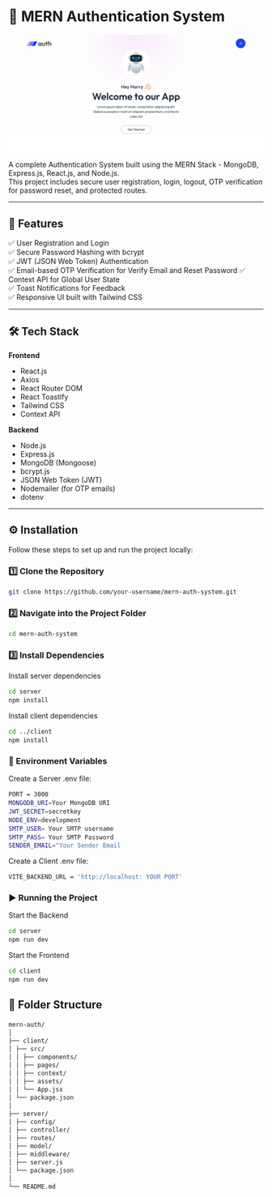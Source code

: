 # 🔐 MERN Authentication System
![App Screenshot](client/public/App%20ScreenShot.png)


  A complete Authentication System built using the MERN Stack - MongoDB, Express.js, React.js, and Node.js.  
This project includes secure user registration, login, logout, OTP verification for password reset, and protected routes. 




---

## 🚀 Features

✅ User Registration and Login  
✅ Secure Password Hashing with bcrypt  
✅ JWT (JSON Web Token) Authentication  
✅ Email-based OTP Verification for Verify Email and Reset Password
✅ Context API for Global User State  
✅ Toast Notifications for Feedback  
✅ Responsive UI built with Tailwind CSS  

---

## 🛠️ Tech Stack

**Frontend**
- React.js
- Axios
- React Router DOM
- React Toastify
- Tailwind CSS
- Context API

**Backend**
- Node.js
- Express.js
- MongoDB (Mongoose)
- bcrypt.js
- JSON Web Token (JWT)
- Nodemailer (for OTP emails)
- dotenv

---

## ⚙️ Installation

Follow these steps to set up and run the project locally:

### 1️⃣ Clone the Repository

```bash
git clone https://github.com/your-username/mern-auth-system.git

````

### 2️⃣ Navigate into the Project Folder
```bash
cd mern-auth-system
```
### 3️⃣ Install Dependencies
Install server dependencies
```bash
cd server
npm install
````
Install client dependencies
```bash
cd ../client
npm install
````
### 🧩 Environment Variables

Create a Server .env file:
```bash
PORT = 3000
MONGODB_URI=Your MongoDB URI
JWT_SECRET=secretkey
NODE_ENV=development
SMTP_USER= Your SMTP username
SMTP_PASS= Your SMTP Password
SENDER_EMAIL="Your Sender Email

````

Create a Client .env file:
```bash
VITE_BACKEND_URL = 'http://localhost: YOUR PORT'

````

### ▶️ Running the Project
Start the Backend
```bash
cd server
npm run dev
```

Start the Frontend
```bash
cd client
npm run dev
```

## 📁 Folder Structure

```
mern-auth/
│
├── client/
│ ├── src/
│ │ ├── components/
│ │ ├── pages/
│ │ ├── context/
│ │ ├── assets/
│ │ └── App.jsx
│ └── package.json
│
├── server/
| ├── config/
│ ├── controller/
│ ├── routes/
│ ├── model/
│ ├── middleware/
│ ├── server.js
│ └── package.json
│
└── README.md
```
